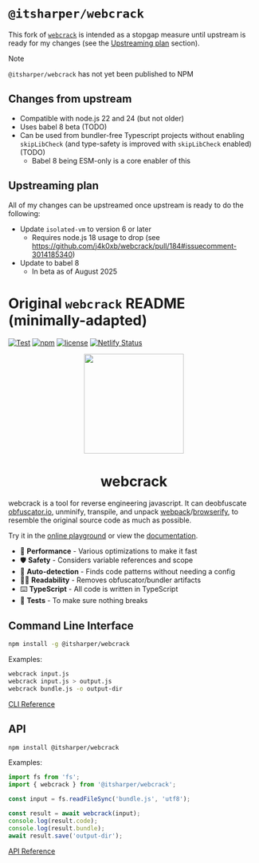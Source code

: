 # `@itsharper/webcrack`

This fork of [`webcrack`](https://webcrack.netlify.app/docs/) is intended as a stopgap measure until upstream is ready for my changes (see the [Upstreaming plan](#upstreaming-plan) section).

> [!NOTE]
> `@itsharper/webcrack` has not yet been published to NPM

## Changes from upstream

* Compatible with node.js 22 and 24 (but not older)
* Uses babel 8 beta (TODO)
* Can be used from bundler-free Typescript projects without enabling `skipLibCheck` (and type-safety is improved with `skipLibCheck` enabled) (TODO)
  * Babel 8 being ESM-only is a core enabler of this

## Upstreaming plan

All of my changes can be upstreamed once upstream is ready to do the following:

* Update `isolated-vm` to version 6 or later
  * Requires node.js 18 usage to drop (see https://github.com/j4k0xb/webcrack/pull/184#issuecomment-3014185340)
* Update to babel 8
  * In beta as of August 2025

# Original `webcrack` README (minimally-adapted)

[![Test](https://github.com/ItsHarper/webcrack/actions/workflows/ci.yml/badge.svg)](https://github.com/ItsHarper/webcrack/actions/workflows/ci.yml)
[![npm](https://img.shields.io/npm/v/@itsharper/webcrack)](https://www.npmjs.com/package/@itsharper/webcrack)
[![license](https://img.shields.io/github/license/ItsHarper/webcrack)](https://github.com/ItsHarper/webcrack/blob/main/LICENSE)
[![Netlify Status](https://api.netlify.com/api/v1/badges/3106d988-55d7-4f72-b5c8-310bf1c942f2/deploy-status)](https://app.netlify.com/projects/itsharper-webcrack/deploys)

<p align="center">
  <img src="https://user-images.githubusercontent.com/55899582/231488871-e83fb827-1b25-4ec9-a326-b14244677e87.png" width="200">
</p>

<h1 align="center">webcrack</h1>

webcrack is a tool for reverse engineering javascript.
It can deobfuscate [obfuscator.io](https://github.com/javascript-obfuscator/javascript-obfuscator), unminify,
transpile, and unpack [webpack](https://webpack.js.org/)/[browserify](https://browserify.org/),
to resemble the original source code as much as possible.

Try it in the [online playground](https://itsharper-webcrack.netlify.app/) or view the [documentation](https://itsharper-webcrack.netlify.app/docs).

- 🚀 **Performance** - Various optimizations to make it fast
- 🛡️ **Safety** - Considers variable references and scope
- 🔬 **Auto-detection** - Finds code patterns without needing a config
- ✍🏻 **Readability** - Removes obfuscator/bundler artifacts
- ⌨️ **TypeScript** - All code is written in TypeScript
- 🧪 **Tests** - To make sure nothing breaks

## Command Line Interface

```bash
npm install -g @itsharper/webcrack
```

Examples:

```bash
webcrack input.js
webcrack input.js > output.js
webcrack bundle.js -o output-dir
```

[CLI Reference](https://itsharper-webcrack.netlify.app/docs/guide/cli.html)

## API

```bash
npm install @itsharper/webcrack
```

Examples:

```js
import fs from 'fs';
import { webcrack } from '@itsharper/webcrack';

const input = fs.readFileSync('bundle.js', 'utf8');

const result = await webcrack(input);
console.log(result.code);
console.log(result.bundle);
await result.save('output-dir');
```

[API Reference](https://itsharper-webcrack.netlify.app/docs/guide/api.html)
